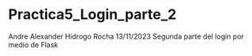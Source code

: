 # Practica5_Login_parte_2
Andre Alexander Hidrogo Rocha 13/11/2023 Segunda parte del login por medio de Flask

#### 
